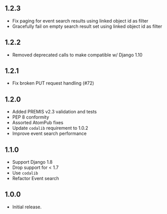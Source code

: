 1.2.3
-----

* Fix paging for event search results using linked object id as filter
* Gracefully fail on empty search result set using linked object id as filter


1.2.2
-----

* Removed deprecated calls to make compatible w/ Django 1.10

1.2.1
-----

* Fix broken PUT request handling (#72)

1.2.0
-----

* Added PREMIS v2.3 validation and tests
* PEP 8 conformity
* Assorted AtomPub fixes
* Update `codalib` requirement to 1.0.2
* Improve event search performance

1.1.0
-----

* Support Django 1.8 
* Drop support for < 1.7
* Use `codalib`
* Refactor Event search

1.0.0
-----

* Initial release.

